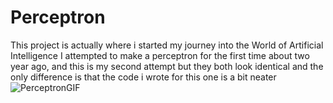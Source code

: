 # Perceptron
This project is actually where i started my journey into the World of Artificial Intelligence
I attempted to make a perceptron for the first time about two year ago, and this is my second attempt but they both look identical and the only difference is that the code i wrote for this one is a bit neater
![PerceptronGIF](https://user-images.githubusercontent.com/31355913/86508503-cea86100-bdf5-11ea-87d7-b571734cb31c.gif)

